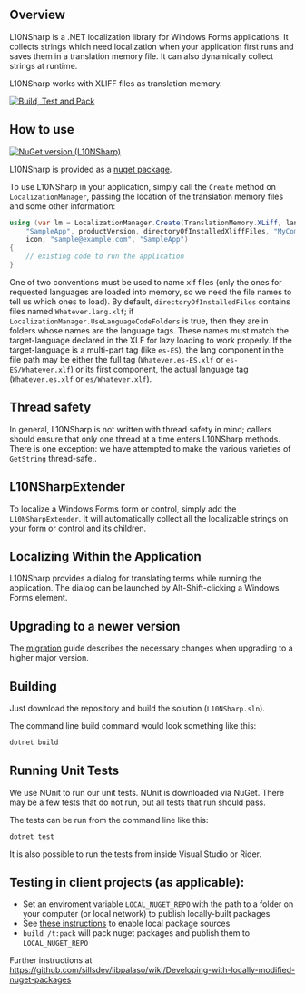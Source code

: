 ## Overview

L10NSharp is a .NET localization library for Windows Forms applications. It collects strings which
need localization when your application first runs and saves them in a translation memory file. It
can also dynamically collect strings at runtime.

L10NSharp works with XLIFF files as translation memory.

[![Build, Test and Pack](https://github.com/sillsdev/l10nsharp/actions/workflows/CI-CD.yml/badge.svg)](https://github.com/sillsdev/l10nsharp/actions/workflows/CI-CD.yml)

## How to use

[![NuGet version (L10NSharp)](https://img.shields.io/nuget/v/L10NSharp.svg?style=flat-square)](https://www.nuget.org/packages/L10NSharp/)

L10NSharp is provided as a [nuget package](https://www.nuget.org/packages/L10NSharp).

To use L10NSharp in your application, simply call the `Create` method on `LocalizationManager`,
passing the location of the translation memory files and some other information:

```csharp
using (var lm = LocalizationManager.Create(TranslationMemory.XLiff, lang, "SampleApp",
    "SampleApp", productVersion, directoryOfInstalledXliffFiles, "MyCompany/L10NSharpSample",
    icon, "sample@example.com", "SampleApp")
{
    // existing code to run the application
}
```

One of two conventions must be used to name xlf files (only the ones for requested languages
are loaded into memory, so we need the file names to tell us which ones to load).
By default, `directoryOfInstalledFiles` contains files named `Whatever.lang.xlf`; if
`LocalizationManager.UseLanguageCodeFolders` is true, then they are in folders whose names
are the language tags. These names must match the target-language declared in the XLF
for lazy loading to work properly. If the target-language is a multi-part tag (like `es-ES`),
the lang component in the file path may be either the full tag (`Whatever.es-ES.xlf` or
`es-ES/Whatever.xlf`) or its first component, the actual language tag (`Whatever.es.xlf`
or `es/Whatever.xlf`).

## Thread safety

In general, L10NSharp is not written with thread safety in mind; callers should ensure
that only one thread at a time enters L10NSharp methods. There is one exception: we have
attempted to make the various varieties of `GetString` thread-safe,.

## L10NSharpExtender

To localize a Windows Forms form or control, simply add the `L10NSharpExtender`. It will
automatically collect all the localizable strings on your form or control and its children.

## Localizing Within the Application

L10NSharp provides a dialog for translating terms while running the application. The dialog can be
launched by Alt-Shift-clicking a Windows Forms element.

## Upgrading to a newer version

The [migration](https://github.com/sillsdev/l10nsharp/wiki/Migration) guide describes the
necessary changes when upgrading to a higher major version.

## Building

Just download the repository and build the solution (`L10NSharp.sln`).

The command line build command would look something like this:

```bash
dotnet build
```

## Running Unit Tests

We use NUnit to run our unit tests. NUnit is downloaded via NuGet.  There may be a few tests that
do not run, but all tests that run should pass.

The tests can be run from the command line like this:

```bash
dotnet test
```

It is also possible to run the tests from inside Visual Studio or Rider.

## Testing in client projects (as applicable):

  * Set an enviroment variable `LOCAL_NUGET_REPO` with the path to a folder on your computer (or local network) to publish locally-built packages
  * See [these instructions](https://docs.microsoft.com/en-us/nuget/hosting-packages/local-feeds) to enable local package sources
  * `build /t:pack` will pack nuget packages and publish them to `LOCAL_NUGET_REPO`

Further instructions at https://github.com/sillsdev/libpalaso/wiki/Developing-with-locally-modified-nuget-packages
